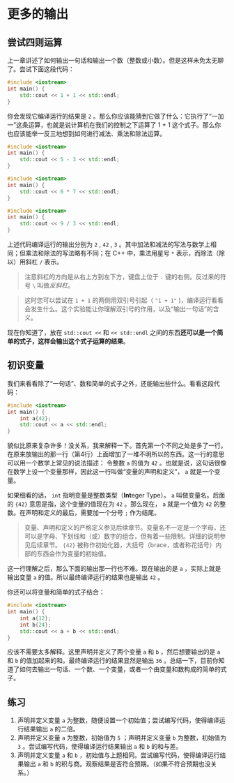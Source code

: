 # 更多的输出

## 尝试四则运算

上一章讲述了如何输出一句话和输出一个数（整数或小数）。但是这样未免太无聊了。尝试下面这段代码：
```CPP
#include <iostream>
int main() {
    std::cout << 1 + 1 << std::endl;
}
```
你会发现它编译运行的结果是 `2` 。那么你应该能猜到它做了什么：它执行了“一加一”这条运算，也就是说计算机在我们的控制之下运算了 1 + 1 这个式子。那么你也应该能举一反三地想到如何进行减法、乘法和除法运算。
```CPP
#include <iostream>
int main() {
    std::cout << 5 - 3 << std::endl;
}
```
```CPP
#include <iostream>
int main() {
    std::cout << 6 * 7 << std::endl;
}
```
```CPP
#include <iostream>
int main() {
    std::cout << 9 / 3 << std::endl;
}
```
上述代码编译运行的输出分别为 `2` , `42` , `3` 。其中加法和减法的写法与数学上相同；但乘法和除法的写法略有不同；在 C++ 中，乘法用星号 `*` 表示，而除法（除以）用斜杠 `/` 表示。

> 注意斜杠的方向是从右上方到左下方，键盘上位于 `.` 键的右侧。反过来的符号 `\` 叫做*反斜杠*。

> 这时您可以尝试在 `1 + 1` 的两侧用双引号引起（ `"1 + 1"` )，编译运行看看会发生什么。这个实验能让你理解双引号的作用，以及“输出一句话”的含义。

现在你知道了，放在 `std::cout <<`  和  `<< std::endl` 之间的东西**还可以是一个简单的式子，这样会输出这个式子运算的结果**。

## 初识变量

我们来看看除了“一句话”、数和简单的式子之外，还能输出些什么。看看这段代码：
```CPP
#include <iostream>
int main() {
    int a{42};
    std::cout << a << std::endl;
}
```
貌似比原来复杂许多！没关系，我来解释一下。首先第一个不同之处是多了一行。在原来放输出的那一行（第4行）上面增加了一堆不明所以的东西。这一行的意思可以用一个数学上常见的说法描述： 令整数 `a` 的值为 `42` 。也就是说，这句话很像在数学上设一个变量那样，因此这一行叫做“变量的声明和定义”， `a` 就是一个变量。

如果细看的话， `int` 指明变量是整数类型（**Int**eger Type）。 `a` 叫做变量名。后面的 `{42}` 意思是指，这个变量的值现在为 `42` 。那么现在， `a` 就是一个值为 `42` 的整数。在声明和定义的最后，需要加一个分号 `;` 作为结尾。

> 变量、声明和定义的严格定义参见后续章节。变量名不一定是一个字母，还可以是字母、下划线和（或）数字的组合，但有着一些限制。详细的说明参见后续章节。 `{42}` 被称作初始化器，大括号（brace，或者称花括号）内部的东西会作为变量的初始值。

这一行理解之后，那么下面的输出那一行也不难。现在输出的是 `a` ，实际上就是输出变量 `a` 的值。所以最终编译运行的结果也是输出 `42` 。

你还可以将变量和简单的式子结合：
```CPP
#include <iostream>
int main() {
    int a{12};
    int b{24};
    std::cout << a + b << std::endl;
}
```
应该不需要太多解释。这里声明并定义了两个变量 `a` 和 `b` ，然后想要输出的是 `a` 和 `b` 的值加起来的和。最终编译运行的结果显然是输出 `36` 。总结一下，目前你知道了如何去输出一句话、一个数、一个变量，或者一个由变量和数构成的简单的式子。

## 练习

1. 声明并定义变量 `a` 为整数，随便设置一个初始值；尝试编写代码，使得编译运行结果输出 `a` 的二倍。
1. 声明并定义变量 `a` 为整数，初始值为 `5` ；声明并定义变量 `b` 为整数，初始值为 `3` 。尝试编写代码，使得编译运行结果输出 `a` 和 `b` 的和与差。
1. 声明并定义变量 `a` 和 `b` ，初始值与上题相同。尝试编写代码，使得编译运行结果输出 `a` 和 `b` 的积与商。观察结果是否符合预期。（如果不符合预期也没关系。）
